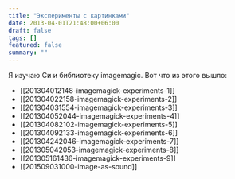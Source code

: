 ```yaml
---
title: "Эксперименты с картинками"
date: 2013-04-01T21:48:00+06:00
draft: false
tags: []
featured: false
summary: ""
---
```


Я изучаю Си и библиотеку imagemagic. Вот что из этого вышло:

- [[201304012148-imagemagick-experiments-1]]
- [[201304022158-imagemagick-experiments-2]]
- [[201304031554-imagemagick-experiments-3]]
- [[201304052044-imagemagick-experiments-4]]
- [[201304082102-imagemagick-experiments-5]]
- [[201304092133-imagemagick-experiments-6]]
- [[201304242046-imagemagick-experiments-7]]
- [[201305042053-imagemagick-experiments-8]]
- [[201305161436-imagemagick-experiments-9]]
- [[201509031000-image-as-sound]]